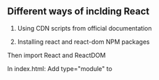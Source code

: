 ## Different ways of inclding React

1. Using CDN scripts from official documentation

<script crossorigin src="https://unpkg.com/react@18/umd/react.development.js"></script>
<script crossorigin src="https://unpkg.com/react-dom@18/umd/react-dom.development.js"></script>

2. Installing react and react-dom NPM packages

Then import React and ReactDOM


In index.html:
Add type="module" to <script> which connected to the .js file (Ex: App.js)


## Running App using parcel

For development build:
  npx parcel <entry_ponit>
  EX: npx parcel index.html

For production build :
  npx parcel build <entry_ponit>
  EX: npx parcel build index.html

Parche will create and run the Server running at http://localhost:1234
And also .parcel-cache and dist folder will be created.

Note: If the enty point is index.html then maksure remove   "main": "App.js",  From package.json

## Parcel Features

* Creates Dev and Production Build
* Creates Local Server
* HMR => Hot Module Replacement - parcel keeps track of file changes via file watcher algorithm and renders the changes in the files.
* File Watching Algorithm - written in C++
* Does Caching - Faster Builds
* Error Handling
* Image Optimization
* Minification
* Bundling
* Compressing
* Compatible with older version of browser
* HTTPS in dev
* Port Number
* Consistent hashing algorithm
* Zero Configuration
* Automatic code splitting
* Does Tree shaking - remove unused code

## Types of dependencies
- dependencies (default)
- devDependencies
- transitive dependencies -> The packages which are depend on the other npm package / other dependencies.

## Browser Lists
-To make our app work in specific browsers and their versions

-Add below in package.json below dependencies

  "browsersList": [
    "last 2 versions",
    "last 2 chrome versions",
    "last 2 firefox versions",
  ]

Visit https://browserslist.dev/ for more

## creating script for dev and production build

- For dev: 
    "start": "parcel <entry_point>
  Ex:  "start": "parcel index.html"

- For production: 
    "build": "parcel build <entry_point>
  Ex:  "start": "parcel build index.html"

### Add like below in the scripts inside the package.json

  "scripts": {
    "start": "parcel index.html",
    "build": "parcel build index.html",
    "test": "jest"
  },

## Runing dev and production build commands
- For Dev: npm run start (OR) npm start  (Both are one and the same)
- For Production: npm run build
